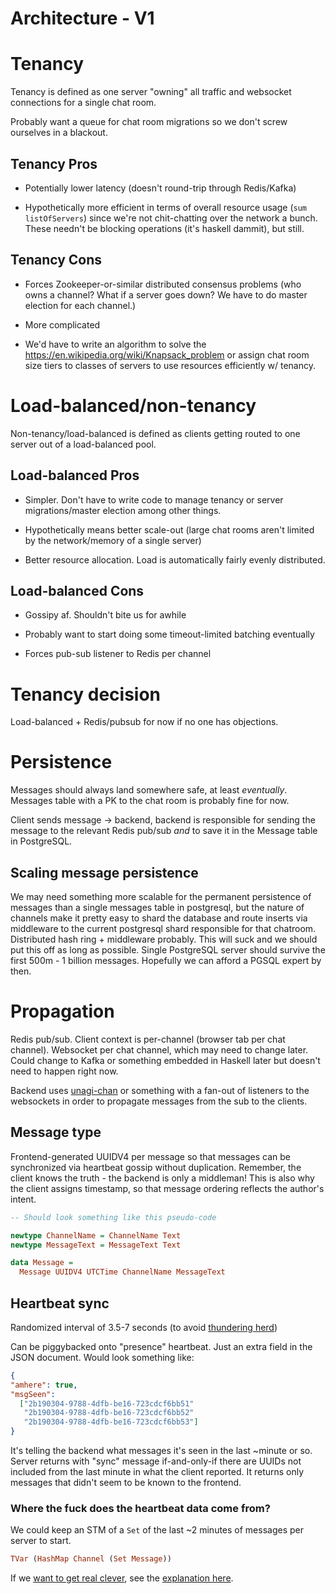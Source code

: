# Architecture - V1

<!--
PLEASE ADD ANYTHING I FORGOT OR ASK QUESTIONS AS A COMMENT!
Feel free to email/slack as well.
-->

# Tenancy

Tenancy is defined as one server "owning" all traffic and websocket connections for a single chat room.

Probably want a queue for chat room migrations so we don't screw ourselves in a blackout.

## Tenancy Pros

- Potentially lower latency (doesn't round-trip through Redis/Kafka)

- Hypothetically more efficient in terms of overall resource usage (`sum listOfServers`) since we're not chit-chatting over the network a bunch. These needn't be blocking operations (it's haskell dammit), but still.

## Tenancy Cons

- Forces Zookeeper-or-similar distributed consensus problems (who owns a channel? What if a server goes down? We have to do master election for each channel.)

- More complicated

- We'd have to write an algorithm to solve the https://en.wikipedia.org/wiki/Knapsack_problem or assign chat room size tiers to classes of servers to use resources efficiently w/ tenancy.

# Load-balanced/non-tenancy

Non-tenancy/load-balanced is defined as clients getting routed to one server out of a load-balanced pool.

## Load-balanced Pros

- Simpler. Don't have to write code to manage tenancy or server migrations/master election among other things.

- Hypothetically means better scale-out (large chat rooms aren't limited by the network/memory of a single server)

- Better resource allocation. Load is automatically fairly evenly distributed.

## Load-balanced Cons

- Gossipy af. Shouldn't bite us for awhile

- Probably want to start doing some timeout-limited batching eventually

- Forces pub-sub listener to Redis per channel


# Tenancy decision

Load-balanced + Redis/pubsub for now if no one has objections.


# Persistence

Messages should always land somewhere safe, at least _eventually_. Messages table with a PK to the chat room is probably fine for now.

Client sends message -> backend, backend is responsible for sending the message to the relevant Redis pub/sub *and* to save it in the Message table in PostgreSQL.

## Scaling message persistence

We may need something more scalable for the permanent persistence of messages than a single messages table in postgresql, but the nature of channels make it pretty easy to shard the database and route inserts via middleware to the current postgresql shard responsible for that chatroom. Distributed hash ring + middleware probably. This will suck and we should put this off as long as possible. Single PostgreSQL server should survive the first 500m - 1 billion messages. Hopefully we can afford a PGSQL expert by then.


# Propagation

Redis pub/sub. Client context is per-channel (browser tab per chat channel). Websocket per chat channel, which may need to change later. Could change to Kafka or something embedded in Haskell later but doesn't need to happen right now.

Backend uses [unagi-chan](http://hackage.haskell.org/package/unagi-chan) or something with a fan-out of listeners to the websockets in order to propagate messages from the sub to the clients.

## Message type

Frontend-generated UUIDV4 per message so that messages can be synchronized via heartbeat gossip without duplication. Remember, the client knows the truth - the backend is only a middleman! This is also why the client assigns timestamp, so that message ordering reflects the author's intent.

```haskell
-- Should look something like this pseudo-code

newtype ChannelName = ChannelName Text
newtype MessageText = MessageText Text

data Message =
  Message UUIDV4 UTCTime ChannelName MessageText
```

## Heartbeat sync

Randomized interval of 3.5-7 seconds (to avoid [thundering herd](https://en.wikipedia.org/wiki/Thundering_herd_problem))

Can be piggybacked onto "presence" heartbeat. Just an extra field in the JSON document. Would look something like:

```JSON
{
"amhere": true,
"msgSeen":
  ["2b190304-9788-4dfb-be16-723cdcf6bb51"
   "2b190304-9788-4dfb-be16-723cdcf6bb52"
   "2b190304-9788-4dfb-be16-723cdcf6bb53"]
}
```

It's telling the backend what messages it's seen in the last ~minute or so. Server returns with "sync" message if-and-only-if there are UUIDs not included from the last minute in what the client reported. It returns only messages that didn't seem to be known to the frontend.

### Where the fuck does the heartbeat data come from?

We could keep an STM of a `Set` of the last ~2 minutes of messages per server to start.

```haskell
TVar (HashMap Channel (Set Message))
```

If we [want to get real clever](http://hackage.haskell.org/package/stm-containers), see the [explanation here](http://nikita-volkov.github.io/stm-containers/).
